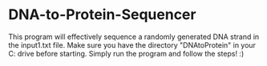 DNA-to-Protein-Sequencer
========================

This program will effectively sequence a randomly generated DNA strand in the input1.txt file. Make sure you have the directory "DNAtoProtein" in your C: drive before starting. Simply run the program and follow the steps! :)
